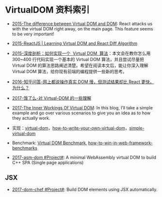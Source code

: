 # VirtualDOM 资料索引

* [2015-The difference between Virtual DOM and DOM](http://reactkungfu.com/2015/10/the-difference-between-virtual-dom-and-dom/): React attacks us with the virtual DOM right away, on the main page. This feature seems to be very important!

* [2015-ReactJS | Learning Virtual DOM and React Diff Algorithm](http://www.oyecode.com/2015/09/reactjs-learning-virtual-dom-and-react.html)

* [2015-深度剖析：如何实现一个  Virtual DOM  算法](https://github.com/livoras/blog/issues/13)：本文会在教你怎么用 300~400 行代码实现一个基本的 Virtual DOM 算法，并且尝试尽量把 Virtual DOM 的算法思路阐述清楚。希望在阅读本文后，能让你深入理解 Virtual DOM 算法，给你现有前端的编程提供一些新的思考。

- [2016-知乎问答-网上都说操作真实 DOM 慢，但测试结果却比 React 更快，为什么？](https://www.zhihu.com/question/31809713/answer/53544875)

- [2017-饿了么-对 Virtual-DOM 的一些理解](https://zhuanlan.zhihu.com/p/25630842)

- [2017-The Inner Workings Of Virtual DOM](https://medium.com/@rajaraodv/the-inner-workings-of-virtual-dom-666ee7ad47cf#.or5425hja): In this blog, I’ll take a simple example and go over various scenarios to give you an idea as to how they actually work.
- 实现：[virtual-dom](https://github.com/Matt-Esch/virtual-dom)，[how-to-write-your-own-virtual-dom](https://medium.com/@deathmood/how-to-write-your-own-virtual-dom-ee74acc13060#.59fqwanqa)，[simple-virtual-dom](https://github.com/livoras/simple-virtual-dom)

- Benchmark: [Virtual DOM Benchmark](http://vdom-benchmark.github.io/vdom-benchmark/), [how-to-win-in-web-framework-benchmarks](https://medium.com/@localvoid/how-to-win-in-web-framework-benchmarks-8bc31af76ce7#.h3nedvhr5)

- [2017-asm-dom #Project#](https://github.com/mbasso/asm-dom/blob/master/README.md): A minimal WebAssembly virtual DOM to build C++ SPA (Single page applications)

## JSX

* [2017-dom-chef #Project#](https://github.com/vadimdemedes/dom-chef): Build DOM elements using JSX automatically.
